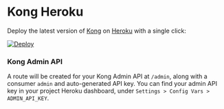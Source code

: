 # Kong Heroku

Deploy the latest version of [Kong](https://github.com/kong/kong) on [Heroku](https://www.heroku.com) with a single click:

[![Deploy](https://www.herokucdn.com/deploy/button.svg)](https://heroku.com/deploy)

### Kong Admin API
A route will be created for your Kong Admin API at `/admin`, along with a consumer `admin` and auto-generated API key. You can find your admin API key in your project Heroku dashboard, under `Settings > Config Vars > ADMIN_API_KEY`.
